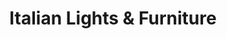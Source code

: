 ---
title: "Italian Lights & Furniture"
url: /pretoria/italian-lights-and-furniture/
shop: furniture
---